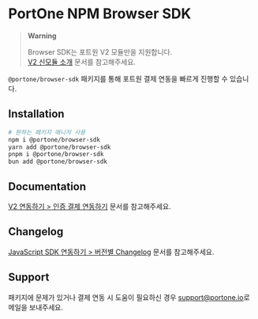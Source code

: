 # PortOne NPM Browser SDK

> **Warning**
>
> Browser SDK는 포트원 V2 모듈만을 지원합니다.\
> [V2 신모듈 소개](https://developers.portone.io/docs/ko/v2-payment/v2?v=v2)
> 문서를 참고해주세요.

`@portone/browser-sdk` 패키지를 통해 포트원 결제 연동을 빠르게 진행할 수
있습니다.

## Installation

```sh
# 원하는 패키지 매니저 사용
npm i @portone/browser-sdk
yarn add @portone/browser-sdk
pnpm i @portone/browser-sdk
bun add @portone/browser-sdk
```

## Documentation

[V2 연동하기 > 인증 결제 연동하기](https://developers.portone.io/docs/ko/v2-payment/authpay?v=v2)
문서를 참고해주세요.

## Changelog

[JavaScript SDK 연동하기 > 버전별 Changelog](https://developers.portone.io/docs/ko/v2-payment/v2-sdk/changelog?v=v2) 문서를 참고해주세요.

## Support

패키지에 문제가 있거나 결제 연동 시 도움이 필요하신 경우
[support@portone.io](mailto:support@portone.io)로 메일을 보내주세요.
